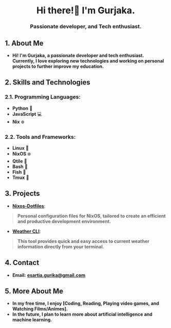 <h1 align="center">Hi there!👋 I'm Gurjaka.</h1>
<h3 align="center">Passionate developer, and Tech enthusiast.</h3>

## 1. About Me
- **Hi! I'm Gurjaka, a passionate developer and tech enthusiast. Currently, I love exploring new technologies and working on personal projects to further improve my education.**

## 2. Skills and Technologies

### 2.1. Programming Languages:
- **Python** :snake:
- **JavaScript** :computer:
- **Nix** :snowflake:

### 2.2. Tools and Frameworks:
- **Linux** :penguin:
- **NixOS** :snowflake:
- **Qtile** :snake:
- **Bash** :shell:
- **Fish** :shell:
- **Tmux** :hammer: 

## 3. Projects
- [**Nixos-Dotfiles**](https://github.com/Gurjaka/Dotfiles): 
>**Personal configuration files for NixOS, tailored to create an efficient and productive development environment.**
- [**Weather CLI**](https://github.com/Gurjaka/Weather-Cli): 
>**This tool provides quick and easy access to current weather information directly from your terminal.**

## 4. Contact
- **Email:** [**esartia.gurika@gmail.com**](mailto:esartia.gurika@gmail.com)

## 5. More About Me
- **In my free time, I enjoy [Coding, Reading, Playing video games, and Watching Films/Animes].**
- **In the future, I plan to learn more about artificial intelligence and machine learning.**
